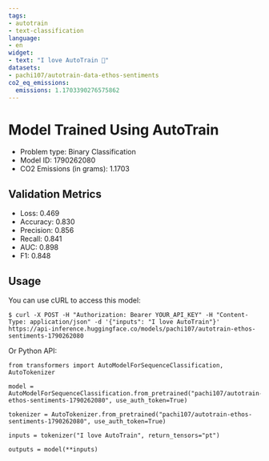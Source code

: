 ```yaml
---
tags:
- autotrain
- text-classification
language:
- en
widget:
- text: "I love AutoTrain 🤗"
datasets:
- pachi107/autotrain-data-ethos-sentiments
co2_eq_emissions:
  emissions: 1.1703390276575862
---
```


# Model Trained Using AutoTrain

- Problem type: Binary Classification
- Model ID: 1790262080
- CO2 Emissions (in grams): 1.1703

## Validation Metrics

- Loss: 0.469
- Accuracy: 0.830
- Precision: 0.856
- Recall: 0.841
- AUC: 0.898
- F1: 0.848

## Usage

You can use cURL to access this model:

```
$ curl -X POST -H "Authorization: Bearer YOUR_API_KEY" -H "Content-Type: application/json" -d '{"inputs": "I love AutoTrain"}' https://api-inference.huggingface.co/models/pachi107/autotrain-ethos-sentiments-1790262080
```

Or Python API:

```
from transformers import AutoModelForSequenceClassification, AutoTokenizer

model = AutoModelForSequenceClassification.from_pretrained("pachi107/autotrain-ethos-sentiments-1790262080", use_auth_token=True)

tokenizer = AutoTokenizer.from_pretrained("pachi107/autotrain-ethos-sentiments-1790262080", use_auth_token=True)

inputs = tokenizer("I love AutoTrain", return_tensors="pt")

outputs = model(**inputs)
```